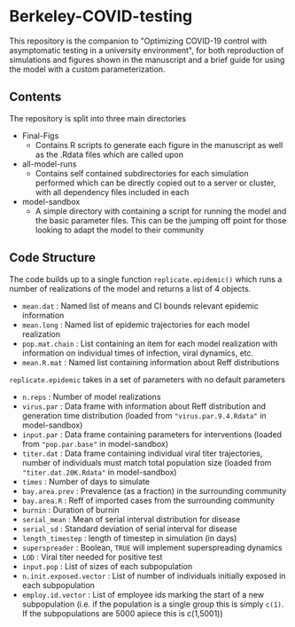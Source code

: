 # Berkeley-COVID-testing

This repository is the companion to "Optimizing COVID-19 control with asymptomatic testing in a university environment", for both reproduction of simulations and figures shown in the manuscript and a brief guide for using the model with a custom parameterization.

## Contents
The repository is split into three main directories
- Final-Figs
  - Contains R scripts to generate each figure in the manuscript as well as the .Rdata files which are called upon
- all-model-runs
  - Contains self contained subdirectories for each simulation performed which can be directly copied out to a server or cluster, with all dependency files included in each
- model-sandbox
  - A simple directory with containing a script for running the model and the basic parameter files. This can be the jumping off point for those looking to adapt the model to their community

## Code Structure
The code builds up to a single function `replicate.epidemic()` which runs a number of realizations of the model and returns a list of 4 objects.
- `mean.dat` : Named list of means and CI bounds relevant epidemic information
- `mean.long` : Named list of epidemic trajectories for each model realization
- `pop.mat.chain` : List containing an item for each model realization with information on individual times of infection, viral dynamics, etc.
- `mean.R.mat` : Named list containing information about Reff distributions

`replicate.epidemic` takes in a set of parameters with no default parameters
- `n.reps` : Number of model realizations
- `virus.par` : Data frame with information about Reff distribution and generation time distribution (loaded from `"virus.par.9.4.Rdata"` in model-sandbox)
- `input.par` : Data frame containing parameters for interventions (loaded from `"pop.par.base"` in model-sandbox)
- `titer.dat` : Data frame containing individual viral titer trajectories, number of individuals must match total population size (loaded from `"titer.dat.20K.Rdata"` in model-sandbox)
- `times` : Number of days to simulate
- `bay.area.prev` : Prevalence (as a fraction) in the surrounding community
- `bay.area.R` : Reff of imported cases from the surrounding community
- `burnin` : Duration of burnin
- `serial_mean` : Mean of serial interval distribution for disease
- `serial_sd` : Standard deviation of serial interval for disease
- `length_timestep` : length of timestep in simulation (in days)
- `superspreader` : Boolean, `TRUE` will implement superspreading dynamics
- `LOD` : Viral titer needed for positive test
- `input.pop` : List of sizes of each subpopulation
- `n.init.exposed.vector` : List of number of individuals initially exposed in each subpopulation
- `employ.id.vector` : List of employee ids marking the start of a new subpopulation (i.e. if the population is a single group this is simply `c(1)`. If the subpopulations are 5000 apiece this is c(1,5001))
